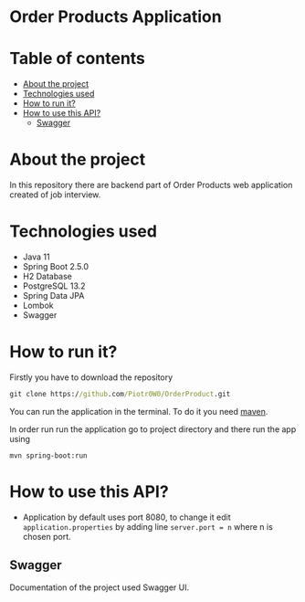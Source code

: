 # Order Products Application

# Table of contents 
* [About the project](#about-the-project)
* [Technologies used](#technologies-used)
* [How to run it?](#how-to-run-it)
* [How to use this API?](#how-to-use-this-api)
    * [Swagger](#swagger)

# About the project
In this repository there are backend part of Order Products web application created of job interview. 

# Technologies used
* Java 11
* Spring Boot 2.5.0
* H2 Database 
* PostgreSQL 13.2
* Spring Data JPA
* Lombok
* Swagger

# How to run it?

 Firstly you have to download the repository

```cmd
git clone https://github.com/Piotr0W0/OrderProduct.git
 ```

You can run the application in the terminal. To do it you need [maven](https://maven.apache.org/install.html).

In order run run the application go to project directory and there run the app using

```
mvn spring-boot:run
```

# How to use this API?

* Application by default uses port 8080, to change it edit ``application.properties`` by adding line ``server.port = n`` where n is chosen port. 

## Swagger
Documentation of the project used Swagger UI. 
